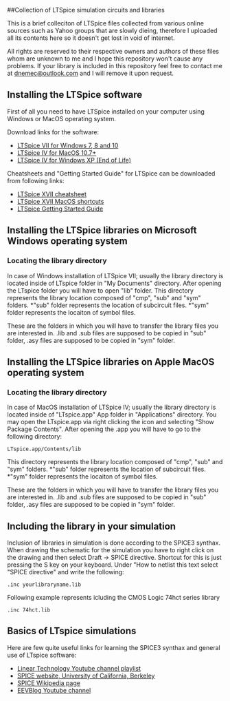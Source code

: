 ##Collection of LTSpice simulation circuits and libraries

This is a brief colleciton of LTSpice files collected from various online sources such as Yahoo groups that are slowly dieing, therefore I uploaded all its contents here so it doesn't get lost in void of internet.

All rights are reserved to their respective owners and authors of these files whom are unknown to me and I hope this repository won't cause any problems.
If your library is included in this repository feel free to contact me at dnemec@outlook.com and I will remove it upon request.

## Installing the LTSpice software

First of all you need to have LTSpice installed on your computer using Windows or MacOS operating system.

Download links for the software:
* [LTSpice VII for Windows 7, 8 and 10](http://ltspice.analog.com/software/LTspiceXVII.exe)
* [LTSpice IV for MacOS 10.7+](http://ltspice.analog.com/software/LTspiceIV.dmg)
* [LTSpice IV for Windows XP (End of Life)](http://ltspice.analog.com/software/LTspiceIV.exe/)

Cheatsheets and "Getting Started Guide" for LTSpice can be downloaded from following links:
* [LTSpice XVII cheatsheet](http://www.analog.com/media/en/simulation-models/spice-models/LTspice_ShortcutFlyer.pdf)
* [LTSpice XVII MacOS shortcuts](http://www.analog.com/media/en/simulation-models/spice-models/LTspiceShortcutsForMacOSX.pdf)
* [LTSpice Getting Started Guide](http://www.analog.com/media/en/simulation-models/spice-models/LTspiceGettingStartedGuide.pdf)

## Installing the LTSpice libraries on Microsoft Windows operating system

### Locating the library directory
In case of Windows installation of LTSpice VII; usually the library directory is located inside of LTspice folder in "My Documents" directory.
After opening the LTspice folder you will have to open "lib" folder.
This directory represents the library location composed of "cmp", "sub" and "sym" folders.
*"sub" folder represents the location of subcircuit files.
*"sym" folder represents the locaiton of symbol files.

These are the folders in which you will have to transfer the library files you are interested in.
.lib and .sub files are supposed to be copied in "sub" folder, .asy files are supposed to be copied in "sym" folder.

## Installing the LTSpice libraries on Apple MacOS operating system

### Locating the library directory
In case of MacOS installation of LTSpice IV; usually the library directory is located inside of "LTspice.app" App folder in "Applications" directory.
You may open the LTspice.app via right clicking the icon and selecting "Show Package Contents".
After opening the .app you will have to go to the following directory:
```
LTspice.app/Contents/lib
```
This directory represents the library location composed of "cmp", "sub" and "sym" folders.
*"sub" folder represents the location of subcircuit files.
*"sym" folder represents the locaiton of symbol files.

These are the folders in which you will have to transfer the library files you are interested in.
.lib and .sub files are supposed to be copied in "sub" folder, .asy files are supposed to be copied in "sym" folder.

## Including the library in your simulation
Inclusion of libraries in simulation is done according to the SPICE3 synthax.
When drawing the schematic for the simulation you have to right click on the drawing and then select Draft -> SPICE directive.
Shortcut for this is just pressing the S key on your keyboard.
Under "How to netlist this text select "SPICE directive" and write the following:
```
.inc yourlibraryname.lib
```
Following example represents icluding the CMOS Logic 74hct series library
```
.inc 74hct.lib
```

## Basics of LTspice simulations
Here are few quite useful links for learning the SPICE3 synthax and general use of LTspice software:

* [Linear Technology Youtube channel playlist](https://www.youtube.com/watch?v=JWm8z5fyhP8&list=PL4vooS_8RnzE4EoE27QssuxsccFmspbRP)
* [SPICE website, University of California, Berkeley](https://bwrcs.eecs.berkeley.edu/Classes/IcBook/SPICE/)
* [SPICE Wikipedia page](https://en.wikipedia.org/wiki/SPICE)
* [EEVBlog Youtube channel](https://www.youtube.com/user/EEVblog/)
